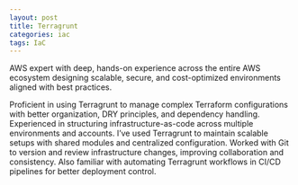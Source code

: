 ```yaml
---
layout: post
title: Terragrunt
categories: iac
tags: IaC
---
```


AWS expert with deep, hands-on experience across the entire AWS ecosystem designing scalable, secure, and cost-optimized environments aligned with best practices.

<!--more-->

Proficient in using Terragrunt to manage complex Terraform configurations with better organization, DRY principles, and dependency handling. Experienced in structuring infrastructure-as-code across multiple environments and accounts. I’ve used Terragrunt to maintain scalable setups with shared modules and centralized configuration. Worked with Git to version and review infrastructure changes, improving collaboration and consistency. Also familiar with automating Terragrunt workflows in CI/CD pipelines for better deployment control.
